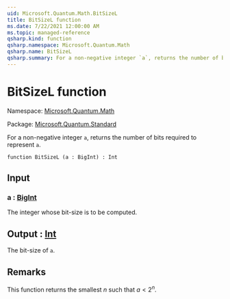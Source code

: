 ```yaml
---
uid: Microsoft.Quantum.Math.BitSizeL
title: BitSizeL function
ms.date: 7/22/2021 12:00:00 AM
ms.topic: managed-reference
qsharp.kind: function
qsharp.namespace: Microsoft.Quantum.Math
qsharp.name: BitSizeL
qsharp.summary: For a non-negative integer `a`, returns the number of bits required to represent `a`.
---
```


# BitSizeL function

Namespace: [Microsoft.Quantum.Math](xref:Microsoft.Quantum.Math)

Package: [Microsoft.Quantum.Standard](https://nuget.org/packages/Microsoft.Quantum.Standard)


For a non-negative integer `a`, returns the number of bits required to represent `a`.

```qsharp
function BitSizeL (a : BigInt) : Int
```


## Input

### a : [BigInt](xref:microsoft.quantum.qsharp.valueliterals#bigint-literals)

The integer whose bit-size is to be computed.



## Output : [Int](xref:microsoft.quantum.qsharp.valueliterals#int-literals)

The bit-size of `a`.

## Remarks

This function returns the smallest $n$ such that $a < 2^n$.